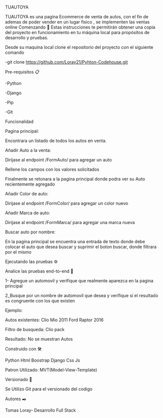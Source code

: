 TUAUTOYA


TUAUTOYA es una pagina Ecommerce de venta de autos, con el fin de ademas de poder vender en un lugar fisico , se implementen las ventas online
Comenzando 🚀
Estas instrucciones te permitirán obtener una copia del proyecto en funcionamiento en tu máquina local para propósitos de desarrollo y pruebas.

Desde su maquina local clone el repositorio del proyecto con el siguiente comando


-git clone https://github.com/Loray21/Pyhton-Codehouse.git


Pre-requisitos 📋


-Python


-Django


-Pip


-Git

Funcionalidad


Pagina principal:


Encontrara un listado de todos los autos en venta.

Añadir Auto a la venta:


Dirijase al endpoint /FormAuto/ para agregar un auto


Rellene los campos con los valores solicitados


Finalmente se retonara a la pagina principal donde podra ver su Auto recientemente agregado


Añadir Color de auto:


Dirijase al endpoint /FormColor/ para agregar un color nuevo


Añadir Marca de auto:



Dirijase al endpoint /FormMarca/ para agregar una marca nueva


Buscar auto por nombre:

En la pagina principal se encuentra una entrada de texto donde debe colocar el auto que desea buscar
y suprimir el boton buscar, donde filtrara por el mismo





Ejecutando las pruebas ⚙️

Analice las pruebas end-to-end 🔩


1- Agregue un automovil y verifique que realmente aparezca en la pagina principal



2_Busque por un nombre de automovil que desea y verifique si el resultado es congruente con los que existen

Ejemplo:

Autos existentes:
Clio Mio 2011 
Ford Raptor 2016

Filtro de busqueda:
Clio pack 

Resultado:
No se muestran Autos


Construido con 🛠️



Python
Html
Boostrap
Django
Css
Js


Patron Utilizado:
MVT(Model-View-Template)

Versionado 📌

Se Utilizo Git para el versionado del codigo

Autores ✒️


Tomas Loray- Desarrollo Full Stack

